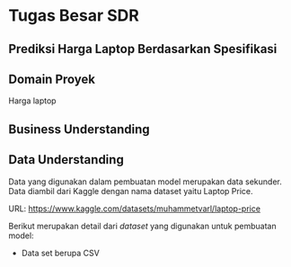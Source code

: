 # Tugas Besar SDR

## Prediksi Harga Laptop Berdasarkan Spesifikasi
## Domain Proyek

Harga laptop 


## Business Understanding

## Data Understanding

Data yang digunakan dalam pembuatan model merupakan data sekunder. Data diambil dari Kaggle dengan nama dataset yaitu Laptop Price.

URL: https://www.kaggle.com/datasets/muhammetvarl/laptop-price

Berikut merupakan detail dari *dataset* yang digunakan untuk pembuatan model:
- Data set berupa CSV

